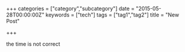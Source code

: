 +++
categories = ["category","subcategory"]
date = "2015-05-28T00:00:00Z"
keywords = ["tech"]
tags = ["tag1","tag2"]
title = "New Post"

+++

the time is not correct
<!--more-->
